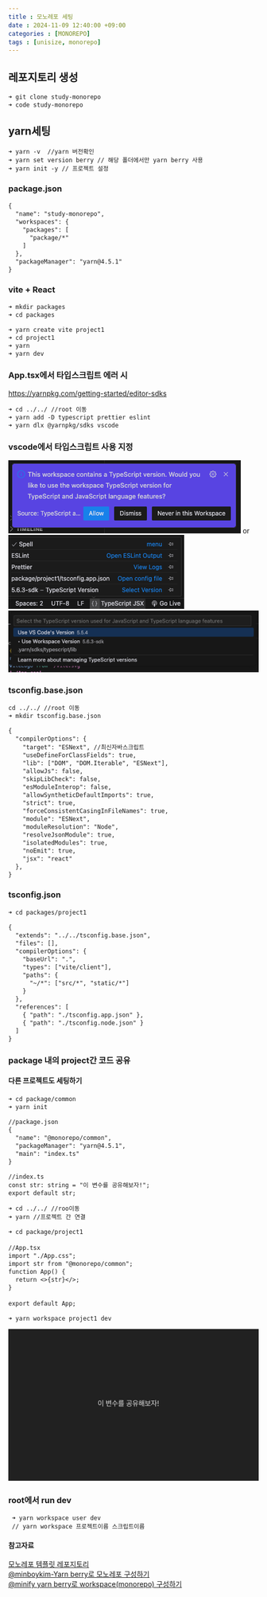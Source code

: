 ```yaml
---
title : 모노레포 세팅
date : 2024-11-09 12:40:00 +09:00
categories : [MONOREPO]
tags : [unisize, monorepo] 
---
```


## 레포지토리 생성
```
➜ git clone study-monorepo
➜ code study-monorepo
```
## yarn세팅
```
➜ yarn -v  //yarn 버전확인
➜ yarn set version berry // 해당 폴더에서만 yarn berry 사용
➜ yarn init -y // 프로젝트 설정
```
### package.json
```
{
  "name": "study-monorepo",
  "workspaces": {
    "packages": [
      "package/*"
    ]
  },
  "packageManager": "yarn@4.5.1"
}
```

### vite + React
```
➜ mkdir packages
➜ cd packages
```

```
➜ yarn create vite project1
➜ cd project1
➜ yarn
➜ yarn dev
```
### App.tsx에서 타입스크립트 에러 시
https://yarnpkg.com/getting-started/editor-sdks
```
➜ cd ../../ //root 이동
➜ yarn add -D typescript prettier eslint
➜ yarn dlx @yarnpkg/sdks vscode
```
### vscode에서 타입스크립트 사용 지정
![alt text](./image.png) or
![alt text](./image-1.png)
![alt text](./image-2.png)


### tsconfig.base.json
```
cd ../../ //root 이동
➜ mkdir tsconfig.base.json
```
```
{
  "compilerOptions": {
    "target": "ESNext", //최신자바스크립트
    "useDefineForClassFields": true,
    "lib": ["DOM", "DOM.Iterable", "ESNext"],
    "allowJs": false,
    "skipLibCheck": false,
    "esModuleInterop": false,
    "allowSyntheticDefaultImports": true,
    "strict": true,
    "forceConsistentCasingInFileNames": true,
    "module": "ESNext",
    "moduleResolution": "Node",
    "resolveJsonModule": true,
    "isolatedModules": true,
    "noEmit": true,
    "jsx": "react"
  },
}

```
### tsconfig.json
```
➜ cd packages/project1
```
```
{
  "extends": "../../tsconfig.base.json",
  "files": [],
  "compilerOptions": {
    "baseUrl": ".",
    "types": ["vite/client"],
    "paths": {
      "~/*": ["src/*", "static/*"]
    }
  },
  "references": [
    { "path": "./tsconfig.app.json" },
    { "path": "./tsconfig.node.json" }
  ]
}
```
### package 내의 project간 코드 공유
 #### 다른 프로젝트도 세팅하기
 ```
 ➜ cd package/common
 ➜ yarn init
 ```
```
//package.json
{
  "name": "@monorepo/common",
  "packageManager": "yarn@4.5.1",
  "main": "index.ts"
}
```
```
//index.ts
const str: string = "이 변수를 공유해보자!";
export default str;

```

 ```
 ➜ cd ../../ //roo이동
 ➜ yarn //프로젝트 간 연결
 ```
```
➜ cd package/project1

//App.tsx
import "./App.css";
import str from "@monorepo/common";
function App() {
  return <>{str}</>;
}

export default App;

```


 ```
 ➜ yarn workspace project1 dev
  ```
![alt text](image-3.png)

### root에서 run dev
```
 ➜ yarn workspace user dev
 // yarn workspace 프로젝트이름 스크립트이름
```

#### 참고자료
[모노레포 템플릿 레포지토리](https://github.com/kowoohyuk/monorepo-template/tree/normal) <br>
[@minboykim-Yarn berry로 모노레포 구성하기](https://velog.io/@minboykim/Yarn-berry%EB%A1%9C-%EB%AA%A8%EB%85%B8%EB%A0%88%ED%8F%AC-%EA%B5%AC%EC%84%B1%ED%95%98%EA%B8%B0) <br>
[@minify yarn berry로 workspace(monorepo) 구성하기
](https://minify.tistory.com/40)
